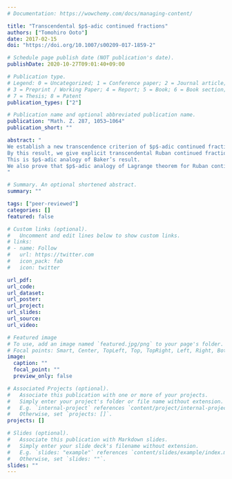 ```yaml
---
# Documentation: https://wowchemy.com/docs/managing-content/

title: "Transcendental $p$-adic continued fractions"
authors: ["Tomohiro Ooto"]
date: 2017-02-15
doi: "https://doi.org/10.1007/s00209-017-1859-2"

# Schedule page publish date (NOT publication's date).
publishDate: 2020-10-27T09:01:40+09:00

# Publication type.
# Legend: 0 = Uncategorized; 1 = Conference paper; 2 = Journal article;
# 3 = Preprint / Working Paper; 4 = Report; 5 = Book; 6 = Book section;
# 7 = Thesis; 8 = Patent
publication_types: ["2"]

# Publication name and optional abbreviated publication name.
publication: "Math. Z. 287, 1053–1064"
publication_short: ""

abstract: "
We establish a new transcendence criterion of $p$-adic continued fractions which are called Ruban continued fractions.
By this result, we give explicit transcendental Ruban continued fractions with bounded $p$-adic absolute value of partial quotients.
This is $p$-adic analogy of Baker’s result.
We also prove that $p$-adic analogy of Lagrange theorem for Ruban continued fractions is not true.
"

# Summary. An optional shortened abstract.
summary: ""

tags: ["peer-reviewed"]
categories: []
featured: false

# Custom links (optional).
#   Uncomment and edit lines below to show custom links.
# links:
# - name: Follow
#   url: https://twitter.com
#   icon_pack: fab
#   icon: twitter

url_pdf:
url_code:
url_dataset:
url_poster:
url_project:
url_slides:
url_source:
url_video:

# Featured image
# To use, add an image named `featured.jpg/png` to your page's folder. 
# Focal points: Smart, Center, TopLeft, Top, TopRight, Left, Right, BottomLeft, Bottom, BottomRight.
image:
  caption: ""
  focal_point: ""
  preview_only: false

# Associated Projects (optional).
#   Associate this publication with one or more of your projects.
#   Simply enter your project's folder or file name without extension.
#   E.g. `internal-project` references `content/project/internal-project/index.md`.
#   Otherwise, set `projects: []`.
projects: []

# Slides (optional).
#   Associate this publication with Markdown slides.
#   Simply enter your slide deck's filename without extension.
#   E.g. `slides: "example"` references `content/slides/example/index.md`.
#   Otherwise, set `slides: ""`.
slides: ""
---
```

